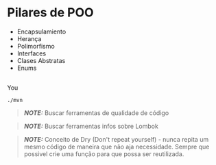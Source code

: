 # Pilares de POO

- Encapsulamiento
- Herança
- Polimorfismo
- Interfaces
- Clases Abstratas
- Enums


## 

You 
```shell script
./mvn
```

> **_NOTE:_**  Buscar ferramentas de qualidade de código

> **_NOTE:_**  Buscar ferramentas infos sobre Lombok

> **_NOTE:_**  Conceito de Dry (Don't repeat yourself) - nunca repita 
> um mesmo código de maneira que não aja necessidade. Sempre que possivel
> crie uma função para que possa ser reutilizada.

